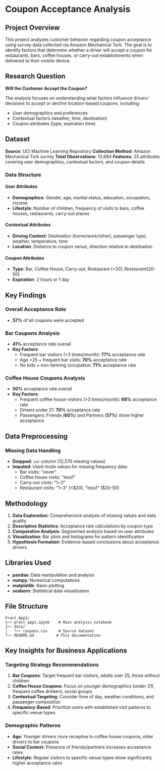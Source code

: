 # Coupon Acceptance Analysis

## Project Overview

This project analyzes customer behavior regarding coupon acceptance using survey data collected via Amazon Mechanical Turk. The goal is to identify factors that determine whether a driver will accept a coupon for restaurants, bars, coffee houses, or carry-out establishments when delivered to their mobile device.

## Research Question

**Will the Customer Accept the Coupon?**

The analysis focuses on understanding what factors influence drivers' decisions to accept or decline location-based coupons, including:
- User demographics and preferences
- Contextual factors (weather, time, destination)
- Coupon attributes (type, expiration time)

## Dataset

**Source**: UCI Machine Learning Repository
**Collection Method**: Amazon Mechanical Turk survey
**Total Observations**: 12,684
**Features**: 25 attributes covering user demographics, contextual factors, and coupon details

### Data Structure

#### User Attributes
- **Demographics**: Gender, age, marital status, education, occupation, income
- **Lifestyle**: Number of children, frequency of visits to bars, coffee houses, restaurants, carry-out places

#### Contextual Attributes  
- **Driving Context**: Destination (home/work/other), passenger type, weather, temperature, time
- **Location**: Distance to coupon venue, direction relative to destination

#### Coupon Attributes
- **Type**: Bar, Coffee House, Carry-out, Restaurant (<$20), Restaurant ($20-50)
- **Expiration**: 2 hours or 1 day

## Key Findings

### Overall Acceptance Rate
- **57%** of all coupons were accepted

### Bar Coupons Analysis
- **41%** acceptance rate overall
- **Key Factors**:
  - Frequent bar visitors (>3 times/month): **77%** acceptance rate
  - Age >25 + frequent bar visits: **70%** acceptance rate  
  - No kids + non-farming occupation: **71%** acceptance rate

### Coffee House Coupons Analysis
- **50%** acceptance rate overall
- **Key Factors**:
  - Frequent coffee house visitors (>3 times/month): **68%** acceptance rate
  - Drivers under 21: **70%** acceptance rate
  - Passengers: Friends (**60%**) and Partners (**57%**) show higher acceptance

## Data Preprocessing

### Missing Data Handling
- **Dropped**: `car` column (12,576 missing values)
- **Imputed**: Used mode values for missing frequency data:
  - Bar visits: "never"
  - Coffee house visits: "less1" 
  - Carry-out visits: "1~3"
  - Restaurant visits: "1~3" (<$20), "less1" ($20-50)

## Methodology

1. **Data Exploration**: Comprehensive analysis of missing values and data quality
2. **Descriptive Statistics**: Acceptance rate calculations by coupon type
3. **Comparative Analysis**: Segmented analysis based on user attributes
4. **Visualization**: Bar plots and histograms for pattern identification
5. **Hypothesis Formation**: Evidence-based conclusions about acceptance drivers

## Libraries Used

- **pandas**: Data manipulation and analysis
- **numpy**: Numerical computations
- **matplotlib**: Basic plotting
- **seaborn**: Statistical data visualization

## File Structure

```
Pract_App1/
├── pract_app1.ipynb    # Main analysis notebook
├── data/
│   └── coupons.csv     # Source dataset
└── README.md          # This documentation
```

## Key Insights for Business Applications

### Targeting Strategy Recommendations

1. **Bar Coupons**: Target frequent bar visitors, adults over 25, those without children
2. **Coffee House Coupons**: Focus on younger demographics (under 21), frequent coffee drinkers, social groups
3. **Contextual Targeting**: Consider time of day, weather conditions, and passenger composition
4. **Frequency-Based**: Prioritize users with established visit patterns to specific venue types

### Demographic Patterns
- **Age**: Younger drivers more receptive to coffee house coupons, older drivers to bar coupons
- **Social Context**: Presence of friends/partners increases acceptance rates
- **Lifestyle**: Regular visitors to specific venue types show significantly higher acceptance rates